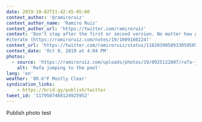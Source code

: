 ```yaml
---
date: 2019-10-02T21:42:45-05:00
context_author: '@ramiroruiz'
context_author_name: 'Ramiro Ruiz'
context_author_url: 'https://twitter.com/ramiroruiz'
context: 'Don’t stop after the first or second version. No matter how good you think they are.
#iterate (https://ramiroruiz.com/notes/19/1009160224)'
context_url: 'https://twitter.com/ramiroruiz/status/1182039058933059585'
context_date: 'Oct 9, 2019 at 4:04 PM'
photos:
  - source: 'https://ramiroruiz.com/uploads/photos/19/0925122807/rafa-jumping-to-the-pool.jpg'
    alt: 'Rafa jumping to the pool'
lang: 'en'
weather: '80.6°F Mostly Clear'
syndication_links:
    - https://brid.gy/publish/twitter
tweet_id: '1179587468124925952'
---
```

Publish photo test
